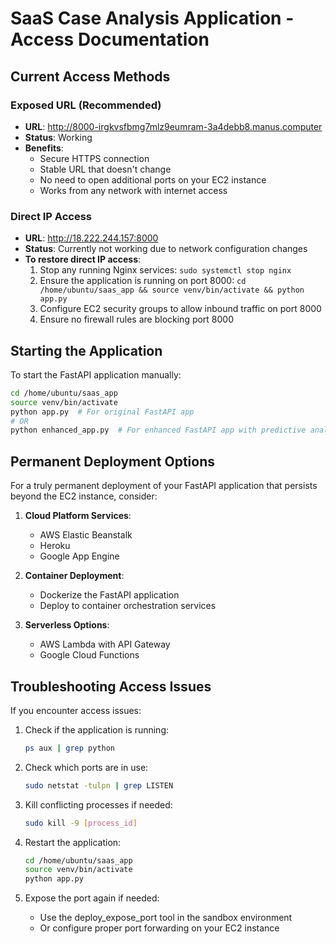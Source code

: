 # SaaS Case Analysis Application - Access Documentation

## Current Access Methods

### Exposed URL (Recommended)
- **URL**: http://8000-irgkvsfbmg7mlz9eumram-3a4debb8.manus.computer
- **Status**: Working
- **Benefits**:
  - Secure HTTPS connection
  - Stable URL that doesn't change
  - No need to open additional ports on your EC2 instance
  - Works from any network with internet access

### Direct IP Access
- **URL**: http://18.222.244.157:8000
- **Status**: Currently not working due to network configuration changes
- **To restore direct IP access**:
  1. Stop any running Nginx services: `sudo systemctl stop nginx`
  2. Ensure the application is running on port 8000: `cd /home/ubuntu/saas_app && source venv/bin/activate && python app.py`
  3. Configure EC2 security groups to allow inbound traffic on port 8000
  4. Ensure no firewall rules are blocking port 8000

## Starting the Application

To start the FastAPI application manually:

```bash
cd /home/ubuntu/saas_app
source venv/bin/activate
python app.py  # For original FastAPI app
# OR
python enhanced_app.py  # For enhanced FastAPI app with predictive analytics
```

## Permanent Deployment Options

For a truly permanent deployment of your FastAPI application that persists beyond the EC2 instance, consider:

1. **Cloud Platform Services**:
   - AWS Elastic Beanstalk
   - Heroku
   - Google App Engine

2. **Container Deployment**:
   - Dockerize the FastAPI application
   - Deploy to container orchestration services

3. **Serverless Options**:
   - AWS Lambda with API Gateway
   - Google Cloud Functions

## Troubleshooting Access Issues

If you encounter access issues:

1. Check if the application is running:
   ```bash
   ps aux | grep python
   ```

2. Check which ports are in use:
   ```bash
   sudo netstat -tulpn | grep LISTEN
   ```

3. Kill conflicting processes if needed:
   ```bash
   sudo kill -9 [process_id]
   ```

4. Restart the application:
   ```bash
   cd /home/ubuntu/saas_app
   source venv/bin/activate
   python app.py
   ```

5. Expose the port again if needed:
   - Use the deploy_expose_port tool in the sandbox environment
   - Or configure proper port forwarding on your EC2 instance
